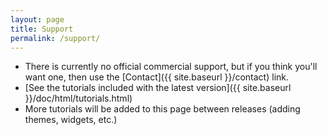 ```yaml
---
layout: page
title: Support
permalink: /support/
---
```

* There is currently no official commercial support, but if you think
you'll want one, then use the [Contact]({{ site.baseurl }}/contact) link.
* [See the tutorials included with the latest version]({{ site.baseurl }}/doc/html/tutorials.html)
* More tutorials will be added to this page between releases (adding themes, widgets, etc.)

